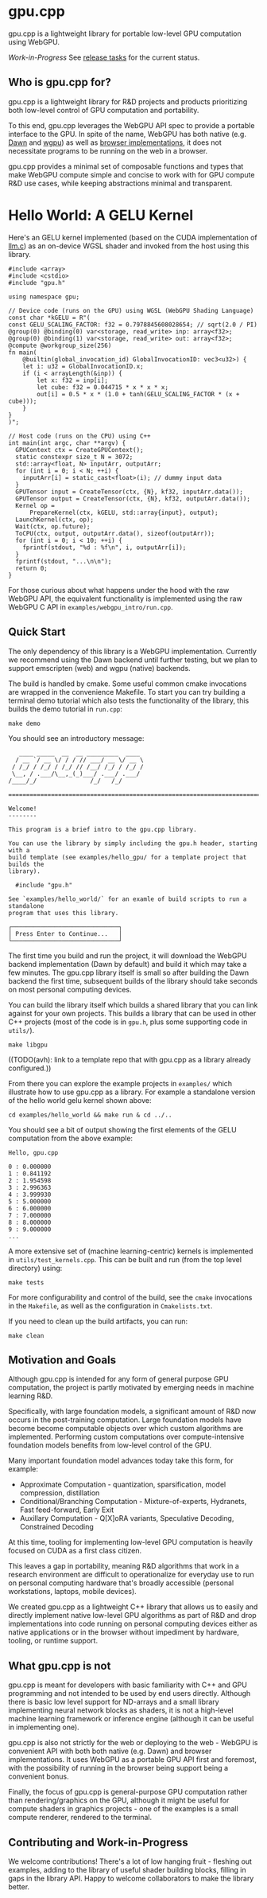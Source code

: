 # gpu.cpp

gpu.cpp is a lightweight library for portable low-level GPU computation using
WebGPU. 

*Work-in-Progress* See [release
tasks](https://github.com/AnswerDotAI/gpu.cpp/wiki/Release-Tasks) for the
current status.

## Who is gpu.cpp for?

gpu.cpp is a lightweight library for R&D projects and products prioritizing
both low-level control of GPU computation and portability.  

To this end, gpu.cpp leverages the WebGPU API spec to provide a portable
interface to the GPU. In spite of the name, WebGPU has both native (e.g.
[Dawn](https://github.com/google/dawn/) and
[wgpu](https://github.com/gfx-rs/wgpu)) as well as [browser
implementations](https://github.com/gpuweb/gpuweb/wiki/Implementation-Status),
it does not necessitate programs to be running on the web in a browser.

gpu.cpp provides a minimal set of composable functions and types that make
WebGPU compute simple and concise to work with for GPU compute R&D use cases,
while keeping abstractions minimal and transparent.

# Hello World: A GELU Kernel

Here's an GELU kernel implemented (based on the CUDA implementation of
[llm.c](https://github.com/karpathy/llm.c)) as an on-device WGSL shader and
invoked from the host using this library.

```
#include <array>
#include <cstdio>
#include "gpu.h"

using namespace gpu;

// Device code (runs on the GPU) using WGSL (WebGPU Shading Language)
const char *kGELU = R"(
const GELU_SCALING_FACTOR: f32 = 0.7978845608028654; // sqrt(2.0 / PI)
@group(0) @binding(0) var<storage, read_write> inp: array<f32>;
@group(0) @binding(1) var<storage, read_write> out: array<f32>;
@compute @workgroup_size(256)
fn main(
    @builtin(global_invocation_id) GlobalInvocationID: vec3<u32>) {
    let i: u32 = GlobalInvocationID.x;
    if (i < arrayLength(&inp)) {
        let x: f32 = inp[i];
        let cube: f32 = 0.044715 * x * x * x;
        out[i] = 0.5 * x * (1.0 + tanh(GELU_SCALING_FACTOR * (x + cube)));
    }
}
)";

// Host code (runs on the CPU) using C++
int main(int argc, char **argv) {
  GPUContext ctx = CreateGPUContext();
  static constexpr size_t N = 3072;
  std::array<float, N> inputArr, outputArr;
  for (int i = 0; i < N; ++i) {
    inputArr[i] = static_cast<float>(i); // dummy input data
  }
  GPUTensor input = CreateTensor(ctx, {N}, kf32, inputArr.data());
  GPUTensor output = CreateTensor(ctx, {N}, kf32, outputArr.data());
  Kernel op =
      PrepareKernel(ctx, kGELU, std::array{input}, output);
  LaunchKernel(ctx, op);
  Wait(ctx, op.future);
  ToCPU(ctx, output, outputArr.data(), sizeof(outputArr));
  for (int i = 0; i < 10; ++i) {
    fprintf(stdout, "%d : %f\n", i, outputArr[i]);
  }
  fprintf(stdout, "...\n\n");
  return 0;
}
```

For those curious about what happens under the hood with the raw WebGPU API,
the equivalent functionality is implemented using the raw WebGPU C API in
`examples/webgpu_intro/run.cpp`.

## Quick Start

The only dependency of this library is a WebGPU implementation. Currently we
recommend using the Dawn backend until further testing, but we plan to support
emscripten (web) and wgpu (native) backends.

The build is handled by cmake. Some useful common cmake invocations are wrapped
in the convenience Makefile. To start you can try building a terminal demo
tutorial which also tests the functionality of the library, this builds the
demo tutorial in `run.cpp`:

```
make demo
```

You should see an introductory message:
```
   ____ _____  __  __ _________  ____ 
  / __ `/ __ \/ / / // ___/ __ \/ __ \
 / /_/ / /_/ / /_/ // /__/ /_/ / /_/ /
 \__, / .___/\__,_(_)___/ .___/ .___/ 
/____/_/               /_/   /_/

================================================================================

Welcome!
--------

This program is a brief intro to the gpu.cpp library.

You can use the library by simply including the gpu.h header, starting with a
build template (see examples/hello_gpu/ for a template project that builds the
library).

  #include "gpu.h"

See `examples/hello_world/` for an examle of build scripts to run a standalone
program that uses this library.

┌──────────────────────────────┐
│ Press Enter to Continue...   │
└──────────────────────────────┘
```

The first time you build and run the project, it will download the WebGPU
backend implementation (Dawn by default) and build it which may take a few
minutes. The gpu.cpp library itself is small so after building the Dawn backend
the first time, subsequent builds of the library should take seconds on most
personal computing devices.

You can build the library itself which builds a shared library that you can
link against for your own projects. This builds a library that can be used in
other C++ projects (most of the code is in `gpu.h`, plus some supporting code
in `utils/`).

```
make libgpu
```

((TODO(avh): link to a template repo that with gpu.cpp as a library already
configured.))

From there you can explore the example projects in `examples/` which illustrate
how to use gpu.cpp as a library. For example a standalone version of the hello
world gelu kernel shown above:

```
cd examples/hello_world && make run & cd ../..
```

You should see a bit of output showing the first elements of the GELU
computation from the above example:

```
Hello, gpu.cpp

0 : 0.000000
1 : 0.841192
2 : 1.954598
3 : 2.996363
4 : 3.999930
5 : 5.000000
6 : 6.000000
7 : 7.000000
8 : 8.000000
9 : 9.000000
...
```

A more extensive set of (machine learning-centric) kernels is implemented in
`utils/test_kernels.cpp`. This can be built and run (from the top level
directory) using:

```
make tests
```

For more configurability and control of the build, see the `cmake`  invocations
in the `Makefile`,  as well as the configuration in `Cmakelists.txt`.

If you need to clean up the build artifacts, you can run:

```
make clean
```

## Motivation and Goals

Although gpu.cpp is intended for any form of general purpose GPU computation,
the project is partly motivated by emerging needs in machine learning R&D. 

Specifically, with large foundation models, a significant amount of R&D now
occurs in the post-training computation. Large foundation models have become
become computable objects over which custom algorithms are implemented.
Performing custom computations over compute-intensive foundation models
benefits from low-level control of the GPU. 

Many important foundation model
advances today take this form, for example:

- Approximate Computation - quantization, sparsification, model compression, distillation
- Conditional/Branching Computation - Mixture-of-experts, Hydranets, Fast feed-forward, Early Exit
- Auxillary Computation - Q[X]oRA variants, Speculative Decoding, Constrained Decoding


At this time, tooling for implementing low-level GPU computation is heavily
focused on CUDA as a first class citizen.

This leaves a gap in portability, meaning R&D algorithms that work in a
research environment are difficult to operationalize for everyday use to run on
personal computing hardware that's broadly accessible (personal workstations,
laptops, mobile devices).

We created gpu.cpp as a lightweight C++ library that allows us to easily and
directly implement native low-level GPU algorithms as part of R&D and drop
implementations into code running on personal computing devices either as
native applications or in the browser without impediment by hardware, tooling,
or runtime support.

## What gpu.cpp is not

gpu.cpp is meant for developers with basic familiarity with C++ and GPU
programming and not intended to be used by end users directly. Although there
is basic low level support for ND-arrays and a small library implementing
neural network blocks as shaders, it is not a high-level machine learning
framework or inference engine (although it can be useful in implementing one).

gpu.cpp is also not strictly for the web or deploying to the web - WebGPU is
convenient API with both both native (e.g. Dawn) and browser implementations.
It uses WebGPU as a portable GPU API first and foremost, with the possibility
of running in the browser being support being a convenient bonus.

Finally, the focus of gpu.cpp is general-purpose GPU computation rather than
rendering/graphics on the GPU, although it might be useful for compute shaders
in graphics projects - one of the examples is a small compute renderer,
rendered to the terminal.

## Contributing and Work-in-Progress

We welcome contributions! There's a lot of low hanging fruit - fleshing out
examples, adding to the library of useful shader building blocks, filling in
gaps in the library API. Happy to welcome collaborators to make the library
better. 
